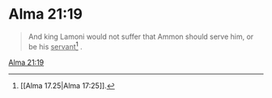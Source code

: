 # Alma 21:19

> And king Lamoni would not suffer that Ammon should serve him, or be his <u>servant</u>[^a] .

[Alma 21:19](https://www.churchofjesuschrist.org/study/scriptures/bofm/alma/21?lang=eng&id=p19#p19)


[^a]: [[Alma 17.25|Alma 17:25]].  
